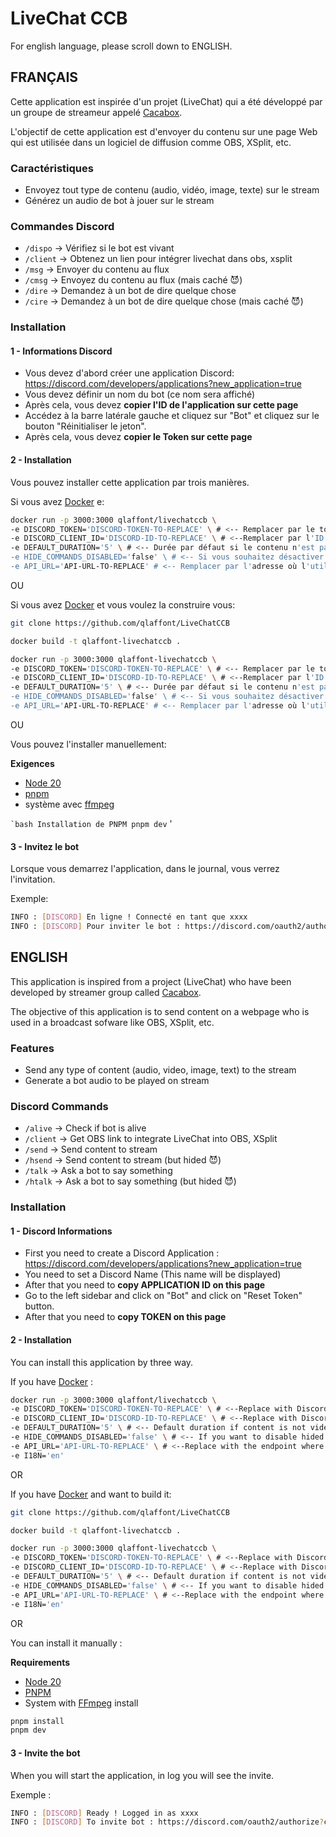 # LiveChat CCB

For english language, please scroll down to ENGLISH.

## FRANÇAIS

Cette application est inspirée d'un projet (LiveChat) qui a été développé par un groupe de streameur appelé [Cacabox](https://www.youtube.com/channel/uc6izvpg2aik83k-rqs6agma).

L'objectif de cette application est d'envoyer du contenu sur une page Web qui est utilisée dans un logiciel de diffusion comme OBS, XSplit, etc.

### Caractéristiques

- Envoyez tout type de contenu (audio, vidéo, image, texte) sur le stream
- Générez un audio de bot à jouer sur le stream

### Commandes Discord

- `/dispo` -> Vérifiez si le bot est vivant
- `/client` -> Obtenez un lien pour intégrer livechat dans obs, xsplit
- `/msg` -> Envoyer du contenu au flux
- `/cmsg` -> Envoyez du contenu au flux (mais caché 😈)
- `/dire` -> Demandez à un bot de dire quelque chose
- `/cire` -> Demandez à un bot de dire quelque chose (mais caché 😈)

### Installation

#### 1 - Informations Discord

- Vous devez d'abord créer une application Discord: https://discord.com/developers/applications?new_application=true
- Vous devez définir un nom du bot (ce nom sera affiché)
- Après cela, vous devez **copier l'ID de l'application sur cette page**
- Accédez à la barre latérale gauche et cliquez sur "Bot" et cliquez sur le bouton "Réinitialiser le jeton".
- Après cela, vous devez **copier le Token sur cette page**

#### 2 - Installation

Vous pouvez installer cette application par trois manières.

Si vous avez [Docker](https://www.docker.com/get-started/) e:

```bash
docker run -p 3000:3000 qlaffont/livechatccb \
-e DISCORD_TOKEN='DISCORD-TOKEN-TO-REPLACE' \ # <-- Remplacer par le token Discord
-e DISCORD_CLIENT_ID='DISCORD-ID-TO-REPLACE' \ # <--Remplacer par l'ID de l'application Discord
-e DEFAULT_DURATION='5' \ # <-- Durée par défaut si le contenu n'est pas vidéo ou audio
-e HIDE_COMMANDS_DISABLED='false' \ # <-- Si vous souhaitez désactiver les commandes masquées, vous pouvez modifier la valeur de 'false' à 'true'
-e API_URL='API-URL-TO-REPLACE' # <-- Remplacer par l'adresse où l'utilisateur se connectera (Ex: https://livechat.domainname.com)
```

OU

Si vous avez [Docker](https://www.docker.com/get-started/) et vous voulez la construire vous:

```bash
git clone https://github.com/qlaffont/LiveChatCCB

docker build -t qlaffont-livechatccb .

docker run -p 3000:3000 qlaffont-livechatccb \
-e DISCORD_TOKEN='DISCORD-TOKEN-TO-REPLACE' \ # <-- Remplacer par le token Discord
-e DISCORD_CLIENT_ID='DISCORD-ID-TO-REPLACE' \ # <--Remplacer par l'ID de l'application Discord
-e DEFAULT_DURATION='5' \ # <-- Durée par défaut si le contenu n'est pas vidéo ou audio
-e HIDE_COMMANDS_DISABLED='false' \ # <-- Si vous souhaitez désactiver les commandes masquées, vous pouvez modifier la valeur de 'false' à 'true'
-e API_URL='API-URL-TO-REPLACE' # <-- Remplacer par l'adresse où l'utilisateur se connectera (Ex: https://livechat.domainname.com)
```

OU

Vous pouvez l'installer manuellement:

**Exigences**
- [Node 20](https://nodejs.org/en)
- [pnpm](https://pnpm.io/fr/installation)
- système avec [ffmpeg](https://ffmpeg.org/)

`` `bash
Installation de PNPM
pnpm dev
`` '

#### 3 - Invitez le bot

Lorsque vous demarrez l'application, dans le journal, vous verrez l'invitation.

Exemple:

```bash
INFO : [DISCORD] En ligne ! Connecté en tant que xxxx
INFO : [DISCORD] Pour inviter le bot : https://discord.com/oauth2/authorize?client_id=xxxx&scope=bot
```


## ENGLISH

This application is inspired from a project (LiveChat) who have been developed by streamer group called [Cacabox](https://www.youtube.com/channel/UC6izVPg2AiK83K-rqS6AgmA).

The objective of this application is to send content on a webpage who is used in a broadcast sofware like OBS, XSplit, etc.

### Features

- Send any type of content (audio, video, image, text) to the stream
- Generate a bot audio to be played on stream

### Discord Commands

- `/alive` -> Check if bot is alive
- `/client` -> Get OBS link to integrate LiveChat into OBS, XSplit
- `/send` -> Send content to stream
- `/hsend` -> Send content to stream (but hided 😈)
- `/talk` -> Ask a bot to say something
- `/htalk` -> Ask a bot to say something (but hided 😈)

### Installation

#### 1 - Discord Informations

- First you need to create a Discord Application : https://discord.com/developers/applications?new_application=true
- You need to set a Discord Name (This name will be displayed)
- After that you need to **copy APPLICATION ID on this page**
- Go to the left sidebar and click on "Bot" and click on "Reset Token" button.
- After that you need to **copy TOKEN on this page**

#### 2 - Installation

You can install this application by three way.

If you have [Docker](https://www.docker.com/get-started/) : 

```bash
docker run -p 3000:3000 qlaffont/livechatccb \
-e DISCORD_TOKEN='DISCORD-TOKEN-TO-REPLACE' \ # <--Replace with Discord Token
-e DISCORD_CLIENT_ID='DISCORD-ID-TO-REPLACE' \ # <--Replace with Discord Application Id
-e DEFAULT_DURATION='5' \ # <-- Default duration if content is not video or audio
-e HIDE_COMMANDS_DISABLED='false' \ # <-- If you want to disable hided commands, you can change the value from 'false' to 'true'
-e API_URL='API-URL-TO-REPLACE' \ # <--Replace with the endpoint where user will connect (Ex: https://livechat.domainname.com)
-e I18N='en'
```

OR

If you have [Docker](https://www.docker.com/get-started/) and want to build it: 

```bash
git clone https://github.com/qlaffont/LiveChatCCB

docker build -t qlaffont-livechatccb .

docker run -p 3000:3000 qlaffont-livechatccb \
-e DISCORD_TOKEN='DISCORD-TOKEN-TO-REPLACE' \ # <--Replace with Discord Token
-e DISCORD_CLIENT_ID='DISCORD-ID-TO-REPLACE' \ # <--Replace with Discord Application Id
-e DEFAULT_DURATION='5' \ # <-- Default duration if content is not video or audio
-e HIDE_COMMANDS_DISABLED='false' \ # <-- If you want to disable hided commands, you can change the value from 'false' to 'true'
-e API_URL='API-URL-TO-REPLACE' \ # <--Replace with the endpoint where user will connect (Ex: https://livechat.domainname.com)
-e I18N='en'
```

OR

You can install it manually :

**Requirements**
- [Node 20](https://nodejs.org/en)
- [PNPM](https://pnpm.io/en/installation)
- System with [FFmpeg](https://ffmpeg.org/) install

```bash
pnpm install
pnpm dev
```

#### 3 - Invite the bot

When you will start the application, in log you will see the invite.

Exemple :

```bash
INFO : [DISCORD] Ready ! Logged in as xxxx
INFO : [DISCORD] To invite bot : https://discord.com/oauth2/authorize?client_id=xxxx&scope=bot
```
